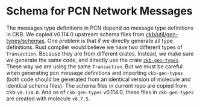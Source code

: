 # Schema for PCN Network Messages

The messages type definitions in PCN depend on message type definitions in CKB.
We copied v0.114.0 upstream schema files from [ckb/util/gen-types/schemas](https://github.com/nervosnetwork/ckb/tree/pkg/v0.114.0/util/gen-types/schemas).
One problem is that if we directly generate all type definitions. Rust compiler would believe we have two different types of `Transaction`. Because they are from different crates. Instead, we make sure we generate the same code, and directly use the crate [`ckb-gen-types`](https://crates.io/crates/ckb-gen-types). These way we are using the same `Transaction`. But we must be careful when generating pcn message definitions and importing `ckb-gen-types` (both code should be generated from an identical version of molecule and identical schema files). The schema files in current repo are copied from ckb `v0.114.0`. And as of `ckb-gen-types` v0.114.0, these files in `ckb-gen-types` are created with molecule `v0.7.5`.